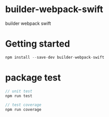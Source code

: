# builder-webpack-swift
builder webpack swift

# Getting started
```js
npm install --save-dev builder-webpack-swift
```

# package test
```js
// unit test
npm run test

// test coverage
npm run coverage
```
